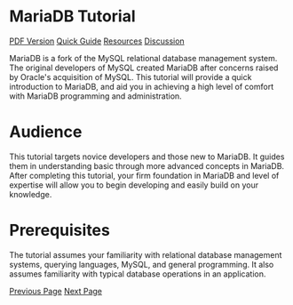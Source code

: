 # MariaDB Tutorial
[PDF Version](../mariadb/mariadb_pdf_version.md)
[Quick Guide](../mariadb/mariadb_quick_guide.md)
[Resources](../mariadb/mariadb_useful_resources.md)
[Discussion](../mariadb/mariadb_discussion.md)

MariaDB is a fork of the MySQL relational database management system. The original developers of MySQL created MariaDB after concerns raised by Oracle's acquisition of MySQL. This tutorial will provide a quick introduction to MariaDB, and aid you in achieving a high level of comfort with MariaDB programming and administration.

# Audience
This tutorial targets novice developers and those new to MariaDB. It guides them in understanding basic through more advanced concepts in MariaDB. After completing this tutorial, your firm foundation in MariaDB and level of expertise will allow you to begin developing and easily build on your knowledge.

# Prerequisites
The tutorial assumes your familiarity with relational database management systems, querying languages, MySQL, and general programming. It also assumes familiarity with typical database operations in an application.


[Previous Page](../mariadb/index.md) [Next Page](../mariadb/mariadb_introduction.md) 
